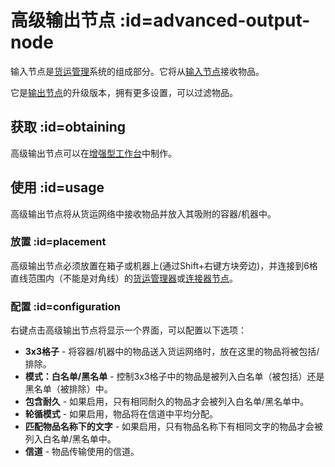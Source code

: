 # 高级输出节点 :id=advanced-output-node

输入节点是[货运管理](/Cargo-Management)系统的组成部分。它将从[输入节点](/Input-Node)接收物品。

它是[输出节点](/Output-Node)的升级版本，拥有更多设置，可以过滤物品。

## 获取 :id=obtaining

高级输出节点可以在[增强型工作台](/Enhanced-Crafting-Table)中制作。

## 使用 :id=usage

高级输出节点将从货运网络中接收物品并放入其吸附的容器/机器中。

### 放置 :id=placement

高级输出节点必须放置在箱子或机器上(通过Shift+右键方块旁边)，并连接到6格直线范围内（不能是对角线）的[货运管理器](/Cargo-Manager)或[连接器节点](/Connector-Node)。

### 配置 :id=configuration

右键点击高级输出节点将显示一个界面，可以配置以下选项：

* **3x3格子** - 将容器/机器中的物品送入货运网络时，放在这里的物品将被包括/排除。
* **模式：白名单/黑名单** - 控制3x3格子中的物品是被列入白名单（被包括）还是黑名单（被排除）中。
* **包含耐久** - 如果启用，只有相同耐久的物品才会被列入白名单/黑名单中。
* **轮循模式** - 如果启用，物品将在信道中平均分配。
* **匹配物品名称下的文字** - 如果启用，只有物品名称下有相同文字的物品才会被列入白名单/黑名单中。
* **信道** - 物品传输使用的信道。
